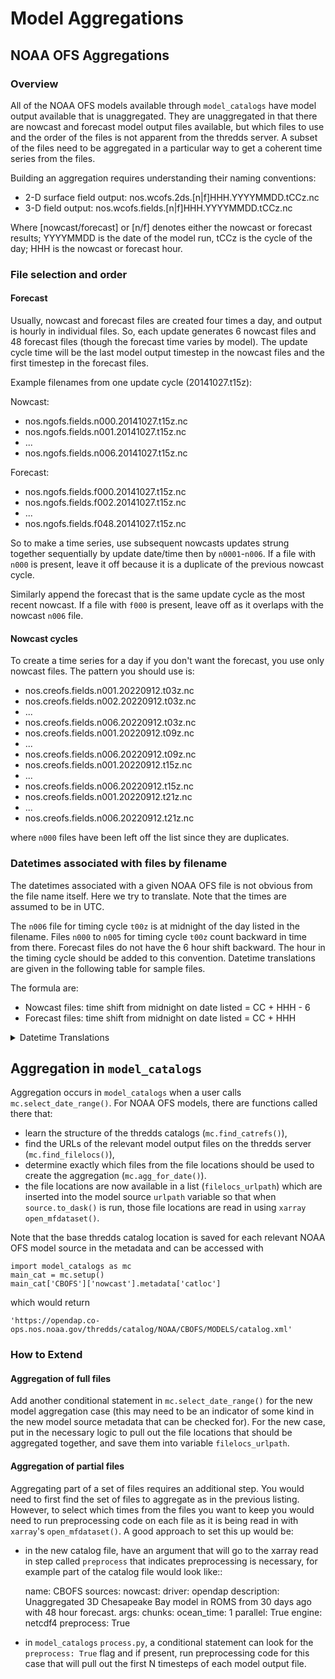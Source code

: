 # Model Aggregations

## NOAA OFS Aggregations

### Overview

All of the NOAA OFS models available through ``model_catalogs`` have model output available that is unaggregated. They are unaggregated in that there are nowcast and forecast model output files available, but which files to use and the order of the files is not apparent from the thredds server. A subset of the files need to be aggregated in a particular way to get a coherent time series from the files.

Building an aggregation requires understanding their naming conventions:

- 2-D surface field output: nos.wcofs.2ds.[n|f]HHH.YYYYMMDD.tCCz.nc
- 3-D field output: nos.wcofs.fields.[n|f]HHH.YYYYMMDD.tCCz.nc

Where [nowcast/forecast] or [n/f] denotes either the nowcast or forecast results; YYYYMMDD is the date of the model run, tCCz is the cycle of the day; HHH is the nowcast or forecast hour.

### File selection and order

#### Forecast

Usually, nowcast and forecast files are created four times a day, and output is hourly in individual files. So, each update generates 6 nowcast files and 48 forecast files (though the forecast time varies by model). The update cycle time will be the last model output timestep in the nowcast files and the first timestep in the forecast files.

Example filenames from one update cycle (20141027.t15z):

Nowcast:

- nos.ngofs.fields.n000.20141027.t15z.nc
- nos.ngofs.fields.n001.20141027.t15z.nc
- ...
- nos.ngofs.fields.n006.20141027.t15z.nc

Forecast:

- nos.ngofs.fields.f000.20141027.t15z.nc
- nos.ngofs.fields.f002.20141027.t15z.nc
- ...
- nos.ngofs.fields.f048.20141027.t15z.nc

So to make a time series, use subsequent nowcasts updates strung together sequentially
by update date/time then by ``n0001``-``n006``. If a file with ``n000`` is present, leave it off because it is a duplicate of the previous nowcast cycle.

Similarly append the forecast that is the same update cycle as the most recent nowcast. If a file with ``f000`` is present, leave off as it overlaps with the nowcast ``n006`` file.


#### Nowcast cycles

To create a time series for a day if you don't want the forecast, you use only nowcast files. The pattern you should use is:

 - nos.creofs.fields.n001.20220912.t03z.nc
 - nos.creofs.fields.n002.20220912.t03z.nc
 - ...
 - nos.creofs.fields.n006.20220912.t03z.nc
 - nos.creofs.fields.n001.20220912.t09z.nc
 - ...
 - nos.creofs.fields.n006.20220912.t09z.nc
 - nos.creofs.fields.n001.20220912.t15z.nc
 - ...
 - nos.creofs.fields.n006.20220912.t15z.nc
 - nos.creofs.fields.n001.20220912.t21z.nc
 - ...
 - nos.creofs.fields.n006.20220912.t21z.nc

where ``n000`` files have been left off the list since they are duplicates.


### Datetimes associated with files by filename

The datetimes associated with a given NOAA OFS file is not obvious from the file name itself. Here we try to translate. Note that the times are assumed to be in UTC.

The ``n006`` file for timing cycle ``t00z`` is at midnight of the day listed in the filename. Files ``n000`` to ``n005`` for timing cycle ``t00z`` count backward in time from there. Forecast files do not have the 6 hour shift backward. The hour in the timing cycle should be added to this convention. Datetime translations are given in the following table for sample files.

The formula are:

- Nowcast files: time shift from midnight on date listed = CC + HHH - 6
- Forecast files: time shift from midnight on date listed = CC + HHH

<details>

<summary>Datetime Translations</summary>

| File Name                              | Time Formula | Resulting Datetime |
| -------------------------------------- | -- | -- |
|                                        | N: CC + HHH - 6 = time shift from midnight |  |
|                                        | F: CC + HHH = time shift from midnight |  |
| nos.cbofs.fields.n001.20220913.t00z.nc | 0 + 1 - 6 = -5 | 20220912T19:00 |
| nos.cbofs.fields.n002.20220913.t00z.nc | 0 + 2 - 6 = -4 | 20220912T20:00 |
| nos.cbofs.fields.n003.20220913.t00z.nc | 0 + 3 - 6 = -3 | 20220912T21:00 |
| nos.cbofs.fields.n004.20220913.t00z.nc | 0 + 4 - 6 = -2 | 20220912T22:00 |
| nos.cbofs.fields.n005.20220913.t00z.nc | 0 + 5 - 6 = -1 | 20220912T23:00 |
| nos.cbofs.fields.n006.20220913.t00z.nc | 0 + 6 - 6 = 0 | 20220913T00:00 |
| nos.cbofs.fields.n001.20220913.t06z.nc | 6 + 1 - 6 = 1 | 20220913T01:00 |
| nos.cbofs.fields.n002.20220913.t06z.nc | 6 + 2 - 6 = 2 | 20220913T02:00 |
| nos.cbofs.fields.n003.20220913.t06z.nc | 6 + 3 - 6 = 3 | 20220913T03:00 |
| nos.cbofs.fields.n004.20220913.t06z.nc | 6 + 4 - 6 = 4 | 20220913T04:00 |
| nos.cbofs.fields.n005.20220913.t06z.nc | 6 + 5 - 6 = 5 | 20220913T05:00 |
| nos.cbofs.fields.n006.20220913.t06z.nc | 6 + 6 - 6 = 6 | 20220913T06:00 |
| nos.cbofs.fields.n001.20220913.t12z.nc | 12 + 1 - 6 = 7 | 20220913T07:00 |
| ... | ... | ... |
| nos.cbofs.fields.n006.20220913.t12z.nc | 12 + 6 - 6 = 12 | 20220913T12:00 |
| nos.cbofs.fields.n001.20220913.t18z.nc | 18 + 1 - 6 = 13 | 20220913T13:00 |
| ... | ... | ... |
| nos.cbofs.fields.n006.20220913.t18z.nc | 18 + 6 - 6 = 18 | 20220913T18:00 |
| nos.cbofs.fields.n001.20220914.t00z.nc | 0 + 1 - 6 = -5 | 20220913T19:00 |
| nos.cbofs.fields.n002.20220914.t00z.nc | 0 + 2 - 6 = -4 | 20220913T20:00 |
| nos.cbofs.fields.n003.20220914.t00z.nc | 0 + 3 - 6 = -3 | 20220913T21:00 |
| nos.cbofs.fields.n004.20220914.t00z.nc | 0 + 4 - 6 = -2 | 20220913T22:00 |
| nos.cbofs.fields.n005.20220914.t00z.nc | 0 + 5 - 6 = -1 | 20220913T23:00 |
| nos.cbofs.fields.n006.20220914.t00z.nc | 0 + 6 - 6 = 0 | 20220914T00:00 |
| nos.cbofs.fields.n001.20220914.t06z.nc | 6 + 1 - 6 = 1 | 20220914T01:00 |
| nos.cbofs.fields.n002.20220914.t06z.nc | 6 + 2 - 6 = 2 | 20220914T02:00 |
| nos.cbofs.fields.n003.20220914.t06z.nc | 6 + 3 - 6 = 3 | 20220914T03:00 |
| nos.cbofs.fields.n004.20220914.t06z.nc | 6 + 4 - 6 = 4 | 20220914T04:00 |
| nos.cbofs.fields.n005.20220914.t06z.nc | 6 + 5 - 6 = 5 | 20220914T05:00 |
| nos.cbofs.fields.n006.20220914.t06z.nc | 6 + 6 - 6 = 6 | 20220914T06:00 |
| nos.cbofs.fields.n001.20220914.t12z.nc | 12 + 1 - 6 = 7 | 20220914T07:00 |
| ... | ... | ... |
| nos.cbofs.fields.n006.20220914.t12z.nc | 12 + 6 - 6 = 12 | 20220914T12:00 |
| nos.cbofs.fields.f001.20220914.t12z.nc | 12 + 1 = 13 | 20220914T13:00 |
| nos.cbofs.fields.f002.20220914.t12z.nc | 12 + 2 = 14 | 20220914T14:00 |
| nos.cbofs.fields.f003.20220914.t12z.nc | 12 + 3 = 15 | 20220914T15:00 |
| ... | ... | ... |
| nos.cbofs.fields.f012.20220914.t12z.nc | 12 + 12 = 24 | 20220915T00:00 |
| ... | ... | ... |
| nos.cbofs.fields.f036.20220914.t12z.nc | 12 + 36 = 48 | 20220916T00:00 |
| ... | ... | ... |
| nos.cbofs.fields.f047.20220914.t12z.nc | 12 + 47 = 59 | 20220916T11:00 |
| nos.cbofs.fields.f048.20220914.t12z.nc | 12 + 48 = 60 | 20220916T12:00 |

 </details>


## Aggregation in ``model_catalogs``

Aggregation occurs in ``model_catalogs`` when a user calls ``mc.select_date_range()``. For NOAA OFS models, there are functions called there that:

* learn the structure of the thredds catalogs (``mc.find_catrefs()``),
* find the URLs of the relevant model output files on the thredds server (``mc.find_filelocs()``),
* determine exactly which files from the file locations should be used to create the aggregation (``mc.agg_for_date()``).
* the file locations are now available in a list (``filelocs_urlpath``) which are inserted into the model source ``urlpath`` variable so that when ``source.to_dask()`` is run, those file locations are read in using `xarray` `open_mfdataset()`.

Note that the base thredds catalog location is saved for each relevant NOAA OFS model source in the metadata and can be accessed with

```
import model_catalogs as mc
main_cat = mc.setup()
main_cat['CBOFS']['nowcast'].metadata['catloc']
```

which would return

```
'https://opendap.co-ops.nos.noaa.gov/thredds/catalog/NOAA/CBOFS/MODELS/catalog.xml'
```

### How to Extend

#### Aggregation of full files

Add another conditional statement in ``mc.select_date_range()`` for the new model aggregation case (this may need to be an indicator of some kind in the new model source metadata that can be checked for). For the new case, put in the necessary logic to pull out the file locations that should be aggregated together, and save them into variable ``filelocs_urlpath``.


#### Aggregation of partial files

Aggregating part of a set of files requires an additional step. You would need to first find the set of files to aggregate as in the previous listing. However, to select which times from the files you want to keep you would need to run preprocessing code on each file as it is being read in with ``xarray``'s ``open_mfdataset()``. A good approach to set this up would be:

- in the new catalog file, have an argument that will go to the xarray read in step called `preprocess` that indicates preprocessing is necessary, for example part of the catalog file would look like::

    name: CBOFS
    sources:
      nowcast:
    driver: opendap
    description: Unaggregated 3D Chesapeake Bay model in ROMS from 30 days ago with 48 hour forecast.
    args:
      chunks:
        ocean_time: 1
      parallel: True
      engine: netcdf4
      preprocess: True

- in ``model_catalogs`` ``process.py``, a conditional statement can look for the ``preprocess: True`` flag and if present, run preprocessing code for this case that will pull out the first N timesteps of each model output file.
